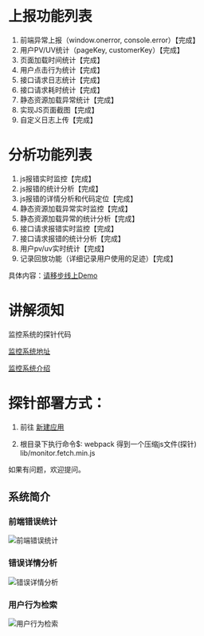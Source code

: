 # 上报功能列表
1. 前端异常上报（window.onerror, console.error）【完成】
2. 用户PV/UV统计（pageKey, customerKey）【完成】
3. 页面加载时间统计【完成】
4. 用户点击行为统计【完成】
5. 接口请求日志统计【完成】
6. 接口请求耗时统计【完成】
7. 静态资源加载异常统计【完成】
8. 实现JS页面截图【完成】
9. 自定义日志上传【完成】

# 分析功能列表
1. js报错实时监控【完成】
2. js报错的统计分析【完成】
3. js报错的详情分析和代码定位【完成】
4. 静态资源加载异常实时监控【完成】
5. 静态资源加载异常的统计分析【完成】
6. 接口请求报错实时监控【完成】
7. 接口请求报错的统计分析【完成】
8. 用户pv/uv实时统计【完成】
9. 记录回放功能（详细记录用户使用的足迹）【完成】

具体内容：[请移步线上Demo](https://www.webfunny.cn/)


# 讲解须知
监控系统的探针代码

[监控系统地址](https://www.webfunny.cn/)

[监控系统介绍](https://zhuanlan.zhihu.com/webfunny)    

# 探针部署方式：

1. 前往 [新建应用](http://www.webfunny.cn/webfunny/createProject)  

2. 根目录下执行命令$: webpack
   得到一个压缩js文件(探针) lib/monitor.fetch.min.js
  
    
如果有问题，欢迎提问。

## 系统简介
### 前端错误统计
![前端错误统计](https://github.com/a597873885/webfunny_monitor/blob/master/img/%E9%94%99%E8%AF%AF%E7%BB%9F%E8%AE%A1.png)
### 错误详情分析
![错误详情分析](https://github.com/a597873885/webfunny_monitor/blob/master/img/%E9%94%99%E8%AF%AF%E8%AF%A6%E6%83%85.png)
### 用户行为检索
![用户行为检索](https://github.com/a597873885/webfunny_monitor/blob/master/img/%E8%A1%8C%E4%B8%BA%E6%A3%80%E7%B4%A2.png)

